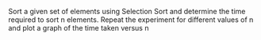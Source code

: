 
Sort a given set of elements using Selection Sort and determine the time required to sort n elements. Repeat the experiment for different values of n and plot a graph of the time taken versus n
